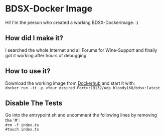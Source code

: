 # BDSX-Docker Image
Hi! I'm the person who created a working BDSX-Dockerimage. :)

## How did I make it?
I searched the whole Internet and all Forums for Wine-Support and finally got it working after hours of debugging.

## How to use it?
Download the working image from [Dockerhub](https://hub.docker.com/r/bloody160/bdsx) and start it with:\
`docker run -it -p <Your desired Port>:19132/udp bloody160/bdsx:latest`

## Disable The Tests
Go into the entrypoint.sh and uncomment the following lines by removing the '#':\
`#rm -f index.ts`\
`#touch index.ts`